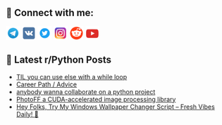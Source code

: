 ## 🔎 Connect with me:
[<img src="https://github.com/bullbesh/bullbesh/blob/main/images/Telegram.png" width="32" height="32" />](https://t.me/bullbesh)
[<img src="https://github.com/bullbesh/bullbesh/blob/main/images/VK.png" width="32" height="32" />](https://vk.com/bullbesh)
[<img src="https://github.com/bullbesh/bullbesh/blob/main/images/Twitter.png" width="32" height="32" />](https://twitter.com/bullbesh1)
[<img src="https://github.com/bullbesh/bullbesh/blob/main/images/Instagram.png" width="32" height="32" />](https://www.instagram.com/bullbesh)
[<img src="https://github.com/bullbesh/bullbesh/blob/main/images/Reddit.png" width="32" height="32" />](https://www.reddit.com/user/bullbesh)
[<img src="https://github.com/bullbesh/bullbesh/blob/main/images/YouTube.png" width="32" height="32" />](https://www.youtube.com/channel/UCtfjRs6uzgq5mfm8S06WTcg)

## 📕 Latest r/Python Posts
<!-- BLOG-POST-LIST:START -->
- [TIL you can use else with a while loop](https://www.reddit.com/r/Python/comments/1j1axht/til_you_can_use_else_with_a_while_loop/)
- [Career Path / Advice](https://www.reddit.com/r/Python/comments/1j1ao45/career_path_advice/)
- [anybody wanna collaborate on a python project](https://www.reddit.com/r/Python/comments/1j19xt6/anybody_wanna_collaborate_on_a_python_project/)
- [PhotoFF a CUDA-accelerated image processing library](https://www.reddit.com/r/Python/comments/1j13hm4/photoff_a_cudaaccelerated_image_processing_library/)
- [Hey Folks, Try My Windows Wallpaper Changer Script – Fresh Vibes Daily! 🌟](https://www.reddit.com/r/Python/comments/1j0w7us/hey_folks_try_my_windows_wallpaper_changer_script/)
<!-- BLOG-POST-LIST:END -->
